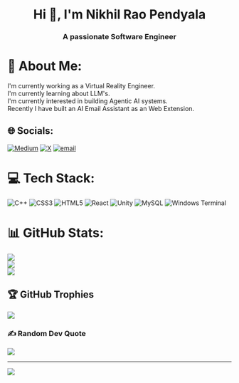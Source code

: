 <h1 align="center">Hi 👋, I'm Nikhil Rao Pendyala</h1>
<h3 align="center">A passionate Software Engineer</h3>

# 💫 About Me:
I'm currently working as a Virtual Reality Engineer.<br>I'm currently learning about LLM's.<br>I'm currently interested in building Agentic AI systems.<br>Recently I have built an AI Email Assistant as an Web Extension.


## 🌐 Socials:
[![Medium](https://img.shields.io/badge/Medium-12100E?logo=medium&logoColor=white)](https://medium.com/@nikhilrao1696) [![X](https://img.shields.io/badge/X-black.svg?logo=X&logoColor=white)](https://x.com/nr_Pendyala) [![email](https://img.shields.io/badge/Email-D14836?logo=gmail&logoColor=white)](mailto:nikhilrao1696@gmail.com) 

# 💻 Tech Stack:
![C++](https://img.shields.io/badge/c++-%2300599C.svg?style=for-the-badge&logo=c%2B%2B&logoColor=white) ![CSS3](https://img.shields.io/badge/css3-%231572B6.svg?style=for-the-badge&logo=css3&logoColor=white) ![HTML5](https://img.shields.io/badge/html5-%23E34F26.svg?style=for-the-badge&logo=html5&logoColor=white) ![React](https://img.shields.io/badge/react-%2320232a.svg?style=for-the-badge&logo=react&logoColor=%2361DAFB) ![Unity](https://img.shields.io/badge/unity-%23000000.svg?style=for-the-badge&logo=unity&logoColor=white) ![MySQL](https://img.shields.io/badge/mysql-4479A1.svg?style=for-the-badge&logo=mysql&logoColor=white) ![Windows Terminal](https://img.shields.io/badge/Windows%20Terminal-%234D4D4D.svg?style=for-the-badge&logo=windows-terminal&logoColor=white)
# 📊 GitHub Stats:
![](https://github-readme-stats.vercel.app/api?username=nik-r08&theme=dark&hide_border=false&include_all_commits=false&count_private=false)<br/>
![](https://nirzak-streak-stats.vercel.app/?user=nik-r08&theme=dark&hide_border=false)<br/>
![](https://github-readme-stats.vercel.app/api/top-langs/?username=nik-r08&theme=dark&hide_border=false&include_all_commits=false&count_private=false&layout=compact)

## 🏆 GitHub Trophies
![](https://github-profile-trophy.vercel.app/?username=nik-r08&theme=default&no-frame=false&no-bg=false&margin-w=4)

### ✍️ Random Dev Quote
![](https://quotes-github-readme.vercel.app/api?type=horizontal&theme=gruvbox)

---
[![](https://visitcount.itsvg.in/api?id=nik-r08&icon=0&color=0)](https://visitcount.itsvg.in)

<!-- Proudly created with GPRM ( https://gprm.itsvg.in ) -->
